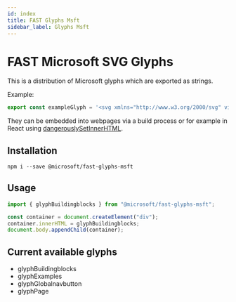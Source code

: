 ```yaml
---
id: index
title: FAST Glyphs Msft
sidebar_label: Glyphs Msft
---
```


# FAST Microsoft SVG Glyphs
This is a distribution of Microsoft glyphs which are exported as strings.

Example:
```ts
export const exampleGlyph = '<svg xmlns="http://www.w3.org/2000/svg" viewBox="0 0 32 32"><path d="M25.2,16h3V30H2.2V4h14V7l7-7,9,9Zm-21,0h10V6H4.2Zm10,2H4.2V28h10Zm2-7v5h5Zm0,7V28h10V18Zm.47-9,6.53,6.54L29.73,9,23.2,2.46Z"/></svg>';
```

They can be embedded into webpages via a build process or for example in React using [dangerouslySetInnerHTML](https://reactjs.org/docs/dom-elements.html#dangerouslysetinnerhtml).

## Installation
`npm i --save @microsoft/fast-glyphs-msft`

## Usage
```js
import { glyphBuildingblocks } from "@microsoft/fast-glyphs-msft";

const container = document.createElement("div");
container.innerHTML = glyphBuildingblocks;
document.body.appendChild(container);
```

## Current available glyphs
- glyphBuildingblocks
- glyphExamples
- glyphGlobalnavbutton
- glyphPage
